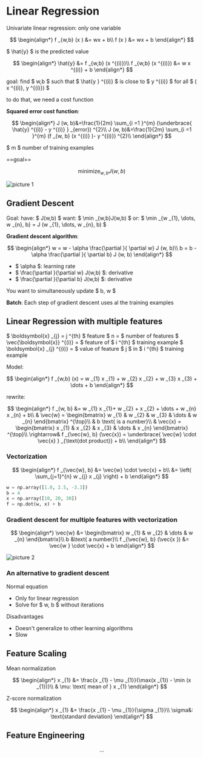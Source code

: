 # Linear Regression

Univariate linear regression: only one variable

$$
\begin{align*}
f _{w,b} (x ) &= wx + b\\
f (x ) &= wx + b
\end{align*}
$$

$ \hat{y} $ is the predicted value

$$
\begin{align*}
\hat{y} &= f _{w,b} (x ^{(i)})\\
f _{w,b} (x ^{(i)}) &= w x ^{(i)} + b
\end{align*}
$$

goal:
find $ w,b $ such that $ \hat{y } ^{(i)} $ is close to $ y ^{(i)} $ for all $ ( x ^{(i)}, y ^{(i)}) $

to do that, we need a cost function

**Squared error cost function**:

$$
\begin{align*}
J (w, b)&=\frac{1}{2m} \sum_{i =1 }^{m} (\underbrace{ \hat{y} ^{(i)} - y ^{(i)} } _{error}) ^{2}\\
J (w, b)&=\frac{1}{2m} \sum_{i =1 }^{m} (f _{w, b} (x ^{(i)} )- y ^{(i)}) ^{2}\\
\end{align*}
$$

$ m $ number of training examples

==goal==

$$
\text{minimize} _{w,b} J (w, b)
$$

![picture 1](../../../../images/3731b69644b38624e54a481e839cf53ec74e8e224145ad7a07ad1b689da2b346.png)  

## Gradient Descent

Goal:
have: $ J(w,b) $
want: $ \min _{w,b}J(w,b) $
or: $ \min _{w _{1}, \dots, w _{n}, b} = J (w _{1}, \dots, w _{n}, b) $

**Gradient descent algorithm**:

$$
\begin{align*}
w = w - \alpha \frac{\partial }{ \partial w}  J (w, b)\\
b = b - \alpha \frac{\partial }{ \partial b}  J (w, b)
\end{align*}
$$

- $ \alpha $: learning rate
- $ \frac{\partial }{\partial w} J(w,b) $: derivative
- $ \frac{\partial }{\partial b} J(w,b) $: derivative

You want to simultaneously update $ b, w $

**Batch**: Each step of gradient descent uses al the training examples

## Linear Regression with multiple features

$ \boldsymbol{x} _{j} = j ^{th} $ feature
$ n = $ number of features
$ \vec{\boldsymbol{x}} ^{(i)} = $ feature of $ i ^{th} $ training example
$ \boldsymbol{x} _{j} ^{(i)} = $ value of feature $ j $ in $ i ^{th} $ training example

Model:

$$
\begin{align*}
f _{w,b} (x) = w _{1} x _{1} + w _{2} x _{2} + w _{3} x _{3} + \dots + b
\end{align*}
$$

rewrite:

$$
\begin{align*}
f _{w, b} &= w _{1} x _{1}+  w _{2} + x _{2} + \dots + w _{n} x _{n} + b\\
& \vec{w} =
\begin{bmatrix}
w _{1} & w _{2} & w _{3} & \dots & w _{n}
\end{bmatrix} ^{\top}\\
& b \text{ is a number}\\
& \vec{x} =
\begin{bmatrix}
x _{1} & x _{2} & x _{3} & \dots & x _{n}
\end{bmatrix} ^{\top}\\
\rightarrow& f _{\vec{w}, b} (\vec{x}) = \underbrace{ \vec{w} \cdot \vec{x} } _{\text{dot product}} + b\\
\end{align*}
$$

### Vectorization

$$
\begin{align*}
f _{\vec{w}, b} &= \vec{w} \cdot \vec{x} + b\\
&= \left( \sum_{j=1}^{n} w _{j} x _{j} \right) + b
\end{align*}
$$

```python
w = np.array([1.0, 2.5, -3.3])
b = 4
x = np.array([10, 20, 30])
f = np.dot(w, x) + b
```

### Gradient descent for multiple features with vectorization

$$
\begin{align*}
\vec{w} &=
\begin{bmatrix}
w _{1} & w _{2} & \dots & w _{n}
\end{bmatrix}\\
b &\text{ a number}\\
f _{\vec{w}, b} (\vec{x }) &= \vec{w } \cdot \vec{x} + b
\end{align*}
$$

![picture 2](../../../../images/a3acbb1602b53ba92ea88514ee7bf409f9197b637b41aae53321ed52d5f8e0a0.png)  

### An alternative to gradient descent

Normal equation

- Only for linear regression
- Solve for $ w, b $ without iterations

Disadvantages

- Doesn't generalize to other learning algorithms
- Slow

## Feature Scaling

Mean normalization

$$
\begin{align*}
x _{1} &= \frac{x _{1} - \mu _{1}}{\max(x _{1}) - \min (x _{1})}\\
& \mu: \text{ mean of } x _{1}
\end{align*}
$$

Z-score normalization

$$
\begin{align*}
x _{1} &= \frac{x _{1} - \mu _{1}}{\sigma _{1}}\\
\sigma&: \text{standard deviation}
\end{align*}
$$

## Feature Engineering

$$
\dots
$$
